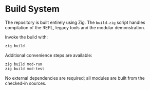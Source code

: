# Build System

The repository is built entirely using Zig.  The `build.zig` script
handles compilation of the REPL, legacy tools and the modular
demonstration.

Invoke the build with:

```bash
zig build
```

Additional convenience steps are available:

```bash
zig build mod-run
zig build mod-test
```

No external dependencies are required; all modules are built from the
checked-in sources.
